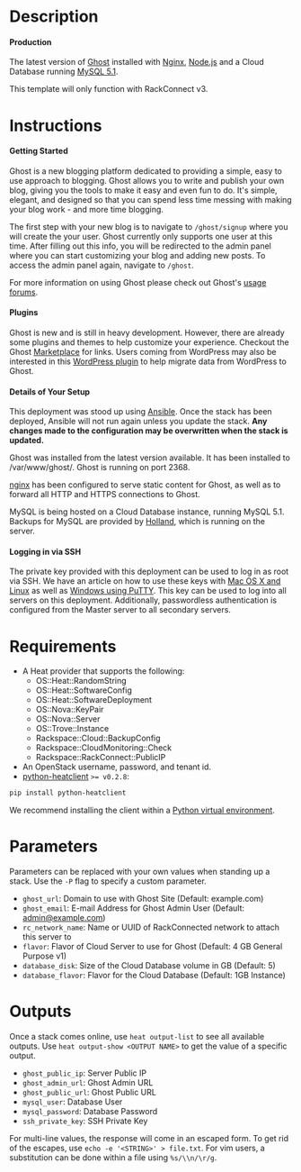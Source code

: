 Description
===========

#### Production

The latest version of [Ghost](http://ghost.org/about/) installed with
[Nginx](http://wiki.nginx.org/Main/), [Node.js](http://nodejs.org/) and
a Cloud Database running [MySQL 5.1](http://www.mysql.com/about/).

This template will only function with RackConnect v3.


Instructions
===========

#### Getting Started

Ghost is a new blogging platform dedicated to providing a simple, easy to use
approach to blogging. Ghost allows you to write and publish your own blog,
giving you the tools to make it easy and even fun to do. It's simple,
elegant, and designed so that you can spend less time messing with making
your blog work - and more time blogging.

The first step with your new blog is to navigate to `/ghost/signup` where you
will create the your user. Ghost currently only supports one user at this
time. After filling out this info, you will be redirected to the admin panel
where you can start customizing your blog and adding new posts. To access the
admin panel again, navigate to `/ghost`.

For more information on using Ghost please check out Ghost's [usage
forums](https://ghost.org/forum/using-ghost/).

#### Plugins

Ghost is new and is still in heavy development. However, there are already
some plugins and themes to help customize your experience. Checkout the Ghost
[Marketplace](http://marketplace.ghost.org/) for links. Users coming from
WordPress may also be interested in this [WordPress
plugin](http://wordpress.org/plugins/ghost/) to help migrate data from
WordPress to Ghost.

#### Details of Your Setup
This deployment was stood up using [Ansible](http://www.ansible.com/).
Once the stack has been deployed, Ansible will not run again unless you update the
stack. **Any changes made to the configuration may be overwritten when the stack
is updated.**

Ghost was installed from the latest version available.  It has been installed to
/var/www/ghost/.  Ghost is running on port 2368.

[nginx](https://www.nginx.com/) has been configured to serve static content
for Ghost, as well as to forward all HTTP and HTTPS connections to Ghost.

MySQL is being hosted on a Cloud Database instance, running MySQL 5.1.
Backups for MySQL are provided by [Holland](http://wiki.hollandbackup.org/),
which is running on the server.

#### Logging in via SSH
The private key provided with this deployment can be used to log in as
root via SSH. We have an article on how to use these keys with [Mac OS X and
Linux](http://www.rackspace.com/knowledge_center/article/logging-in-with-a-ssh-private-key-on-linuxmac)
as well as [Windows using
PuTTY](http://www.rackspace.com/knowledge_center/article/logging-in-with-a-ssh-private-key-on-windows).
This key can be used to log into all servers on this deployment.
Additionally, passwordless authentication is configured from the Master
server to all secondary servers.


Requirements
============
* A Heat provider that supports the following:
  * OS::Heat::RandomString
  * OS::Heat::SoftwareConfig
  * OS::Heat::SoftwareDeployment
  * OS::Nova::KeyPair
  * OS::Nova::Server
  * OS::Trove::Instance
  * Rackspace::Cloud::BackupConfig
  * Rackspace::CloudMonitoring::Check
  * Rackspace::RackConnect::PublicIP
* An OpenStack username, password, and tenant id.
* [python-heatclient](https://github.com/openstack/python-heatclient)
`>= v0.2.8`:

```bash
pip install python-heatclient
```

We recommend installing the client within a [Python virtual
environment](http://www.virtualenv.org/).

Parameters
==========
Parameters can be replaced with your own values when standing up a stack. Use
the `-P` flag to specify a custom parameter.

* `ghost_url`: Domain to use with Ghost Site (Default: example.com)
* `ghost_email`: E-mail Address for Ghost Admin User (Default: admin@example.com)
* `rc_network_name`: Name or UUID of RackConnected network to attach this server to 
* `flavor`: Flavor of Cloud Server to use for Ghost (Default: 4 GB General Purpose v1)
* `database_disk`: Size of the Cloud Database volume in GB (Default: 5)
* `database_flavor`: Flavor for the Cloud Database (Default: 1GB Instance)

Outputs
=======
Once a stack comes online, use `heat output-list` to see all available outputs.
Use `heat output-show <OUTPUT NAME>` to get the value of a specific output.

* `ghost_public_ip`: Server Public IP 
* `ghost_admin_url`: Ghost Admin URL 
* `ghost_public_url`: Ghost Public URL 
* `mysql_user`: Database User 
* `mysql_password`: Database Password 
* `ssh_private_key`: SSH Private Key 

For multi-line values, the response will come in an escaped form. To get rid of
the escapes, use `echo -e '<STRING>' > file.txt`. For vim users, a substitution
can be done within a file using `%s/\\n/\r/g`.

